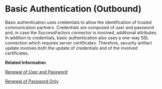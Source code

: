 <!-- loiof26152c43c034a158355bbb6477a76b5 -->

# Basic Authentication \(Outbound\)

Basic authentication uses credentials to allow the identification of trusted communication partners. Credentials are composed of user and password and, in case the SuccessFactors connector is involved, additional attributes. In addition to credentials, basic authentication also uses a one-way SSL connection which requires server certificates. Therefore, security artifact update involves both the update of credentials and of the involved certificates.

**Related Information**  


[Renewal of User and Password](renewal-of-user-and-password-a1c26c8.md "In this use case, the user (through which the tenant calls the receiver system) is replaced by a new user (and password) in the receiver system.")

[Renewal of Password Only](renewal-of-password-only-241428d.md "In this use case, the password of the user through which the tenant calls the receiver system is replaced in the receiver system.")

